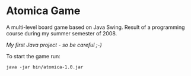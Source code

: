Atomica Game
============

A multi-level board game based on Java Swing. Result of a programming course during my summer semester of 2008.

*My first Java project - so be careful ;-)*

To start the game run:

    java -jar bin/atomica-1.0.jar
